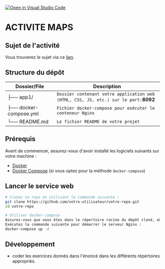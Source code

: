 [![Open in Visual Studio Code](https://classroom.github.com/assets/open-in-vscode-2e0aaae1b6195c2367325f4f02e2d04e9abb55f0b24a779b69b11b9e10269abc.svg)](https://classroom.github.com/online_ide?assignment_repo_id=20854119&assignment_repo_type=AssignmentRepo)
# ACTIVITE MAPS
## Sujet de l'activité
Vous trouverez le sujet via ce [lien](https://docs.google.com/document/d/1_f3wa046GHqpQVQXHYsbJi_vZGt_tLwtoiRUXwrdVQ8/edit?tab=t.0).

## Structure du dépôt

| Dossier/File         | Description                                           |
|------------------------|-------------------------------------------------------|
| ├── app1/              | `Dossier contenant votre application web (HTML, CSS, JS, etc.) sur le port:`**8092** |
| ├── docker-compose.yml |  `Fichier docker-compose pour exécuter le conteneur Nginx` |
| └── README.md          | `Le fichier README de votre projet`                     |


## Prérequis

Avant de commencer, assurez-vous d'avoir installé les logiciels suivants sur votre machine :
- [Docker](https://www.docker.com/get-started)
- [Docker Compose](https://docs.docker.com/compose/install/) (si vous optez pour la méthode `docker-compose`)




## Lancer le service web
```bash
# Clonez ce repo en utilisant la commande suivante :
git clone https://github.com/votre-utilisateur/votre-repo.git
cd votre-repo

# Utiliser docker-compose
Assurez-vous que vous êtes dans le répertoire racine du dépôt cloné, où se trouve le fichier docker-compose.yml.
Exécutez la commande suivante pour démarrer le serveur Nginx :
docker-compose up -d
```

## Développement
- coder les exercices donnés dans l'énoncé dans les différents répèrtoires appropriès.
